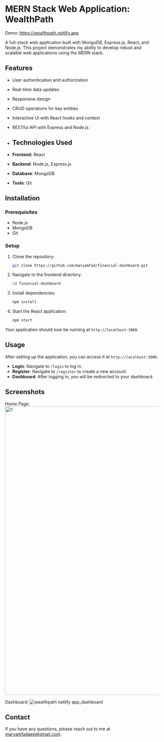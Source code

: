 # MERN Stack Web Application: WealthPath

Demo: https://wealthpath.netlify.app

A full-stack web application built with MongoDB, Express.js, React, and Node.js. This project demonstrates my ability to develop robust and scalable web applications using the MERN stack.

## Features

- User authentication and authorization
- Real-time data updates
- Responsive design
- CRUD operations for key entities
- Interactive UI with React hooks and context
- RESTful API with Express and Node.js

- ## Technologies Used

- **Frontend**: React
- **Backend**: Node.js, Express.js
- **Database**: MongoDB
- **Tools**: Git

## Installation

### Prerequisites

- Node.js
- MongoDB
- Git



### Setup

1. Clone the repository:

   ```bash
   git clone https://github.com/maryamfad/financial-dashboard.git
   ```

2. Navigate to the frontend directory:

   ```bash
   cd financial-dashboard
   ```

3. Install dependencies:

   ```bash
   npm install
   ```

4. Start the React application:

   ```bash
   npm start
   ```

Your application should now be running at `http://localhost:3000`.

## Usage

After setting up the application, you can access it at `http://localhost:3000`. 

- **Login**: Navigate to `/login` to log in.
- **Register**: Navigate to `/register` to create a new account.
- **Dashboard**: After logging in, you will be redirected to your dashboard.


## Screenshots
Home Page:
<img width="945" alt="1" src="https://github.com/user-attachments/assets/ab0ac861-bf9d-47b3-a43c-53a8414d81b2">

Dashboard:
![wealthpath netlify app_dashboard](https://github.com/user-attachments/assets/62fb9553-d3ea-4bfa-b266-50ac48fba2c3)

## Contact

If you have any questions, please reach out to me at [maryamfadaee@gmail.com](mailto:maryamfadaee@gmail.com).
